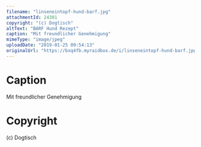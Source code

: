 ```yaml
---
filename: "linseneintopf-hund-barf.jpg"
attachmentId: 24301
copyright: "(c) Dogtisch"
altText: "BARF Hund Rezept"
caption: "Mit freundlicher Genehmigung"
mimeType: "image/jpeg"
uploadDate: "2019-01-25 09:54:13"
originalUrl: "https://bxq4fb.myraidbox.de/i/linseneintopf-hund-barf.jpg"
---
```


# Caption

Mit freundlicher Genehmigung

# Copyright

(c) Dogtisch
